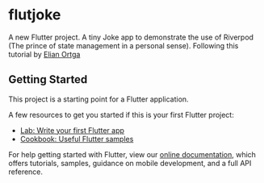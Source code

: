 # flutjoke

A new Flutter project.
A tiny Joke app to demonstrate the use of Riverpod (The prince of state management in a personal sense). Following this tutorial by [Elian Ortga](https://dev.to/elianmortega/how-to-start-using-riverpod-statenotifier-and-freezed-in-your-flutter-applications-181k)

## Getting Started

This project is a starting point for a Flutter application.

A few resources to get you started if this is your first Flutter project:

- [Lab: Write your first Flutter app](https://flutter.dev/docs/get-started/codelab)
- [Cookbook: Useful Flutter samples](https://flutter.dev/docs/cookbook)

For help getting started with Flutter, view our
[online documentation](https://flutter.dev/docs), which offers tutorials,
samples, guidance on mobile development, and a full API reference.
